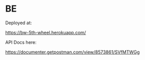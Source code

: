 # BE

Deployed at:

https://bw-5th-wheel.herokuapp.com/

API Docs here:

https://documenter.getpostman.com/view/8573861/SVfMTWGg